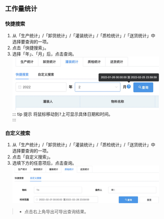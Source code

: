 ## 工作量统计
### 快捷搜索
1. 从「生产统计」/「卸货统计」/「灌装统计」/「质检统计」/「送货统计」中选择要查询的一项。  
2. 点击「快捷搜索」。  
3. 选择「年」、「月」后，点击<kbd>查询</kbd>。  
![图片](../../.vuepress/public/images/employee/gzltj.jpg)  
::: tip 提示
将鼠标移动到<kbd>?</kbd>上可显示具体日期和时间。  
:::
### 自定义搜索
1. 从「生产统计」/「卸货统计」/「灌装统计」/「质检统计」/「送货统计」中选择要查询的一项。  
2. 点击「自定义搜索」。  
3. 选填下方的任意项后，点击<kbd>查询</kbd>。  
![图片](../../.vuepress/public/images/employee/gzltj2.jpg)  
>+ 点击右上角<kbd>导出</kbd>可导出查询结果。 